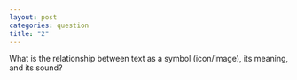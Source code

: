 ```yaml
---
layout: post
categories: question
title: "2"
---
```

What is the relationship between text as a symbol (icon/image), its meaning, and its sound?
